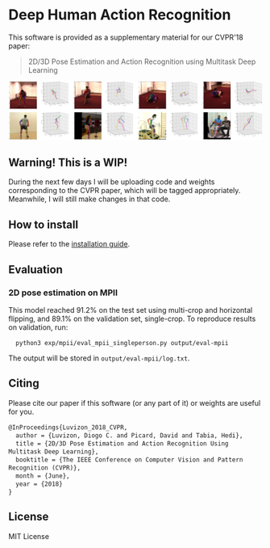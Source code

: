 # Deep Human Action Recognition

This software is provided as a supplementary material for our CVPR'18 paper:
> 2D/3D Pose Estimation and Action Recognition using Multitask Deep Learning

![Predictions](images/preds.png)


## Warning! This is a WIP!

During the next few days I will be uploading code and weights corresponding
to the CVPR paper, which will be tagged appropriately. Meanwhile, I will still
make changes in that code.


## How to install

Please refer to the [installation guide](INSTALL.md).


## Evaluation

<!--In order to reproduce the results reported in the paper, please make sure-->
<!--that you are using the correct version by doing `git checkout v1.0-cvpr18`.-->

### 2D pose estimation on MPII

This model reached 91.2% on the test set using multi-crop and horizontal
flipping, and 89.1% on the validation set, single-crop. To reproduce results on
validation, run:
```
  python3 exp/mpii/eval_mpii_singleperson.py output/eval-mpii
```
The output will be stored in `output/eval-mpii/log.txt`.


## Citing

Please cite our paper if this software (or any part of it) or weights are
useful for you.
```
@InProceedings{Luvizon_2018_CVPR,
  author = {Luvizon, Diogo C. and Picard, David and Tabia, Hedi},
  title = {2D/3D Pose Estimation and Action Recognition Using Multitask Deep Learning},
  booktitle = {The IEEE Conference on Computer Vision and Pattern Recognition (CVPR)},
  month = {June},
  year = {2018}
}
```

## License

MIT License

